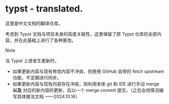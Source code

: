 # typst - translated.

这里是中文文档的翻译仓库。

考虑到 Typst 文档与项目本身的高度关联性，这里保留了原 Typst 仓库的全部内容，并在此基础上进行了各种更改。

> [!NOTE]
> 当 Typst 上游发生更新时，
> - 如果更新内容与现有修改内容不冲突，则使用 GitHub 自带的 fetch upstream 功能，不定期进行同步。
> - 如果更新内容与现有内容存在冲突，则利用本体 git 和 IDE 进行手动 merge **以及** 对应的新内容的更新，后以一个 merge commit 提交。（之后会视情况编写具体做法文档 ——2024.10.16）
